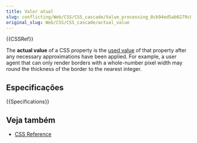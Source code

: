 ```yaml
---
title: Valor atual
slug: conflicting/Web/CSS/CSS_cascade/Value_processing_8cb94ed5ab0279c87221e03575afadb031fc0b53cb3c70ef11441c5c139122b9
original_slug: Web/CSS/CSS_cascade/actual_value
---
```


{{CSSRef}}

The **actual value** of a CSS property is the [used value](/pt-BR/docs/Web/CSS/used_value) of that property after any necessary approximations have been applied. For example, a user agent that can only render borders with a whole-number pixel width may round the thickness of the border to the nearest integer.

## Especificações

{{Specifications}}

## Veja também

- [CSS Reference](/pt-BR/docs/Web/CSS/Reference)
